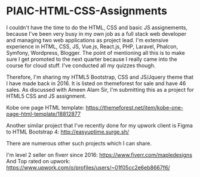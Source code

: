 # PIAIC-HTML-CSS-Assignments

I couldn't have the time to do the HTML, CSS and basic JS assignements, because I've been very busy in my own job as a full stack web developer and managing two web applications as project lead. I'm extensive experience in HTML, CSS, JS, Vue.js, React.js, PHP, Laravel, Phalcon, Symfony, Wordpress, Blogger. The point of mentioning all this is to make sure I get promoted to the next quarter because I really came into the course for cloud stuff. I've conducted all my quizzes though.

Therefore, I'm sharing my HTML5 Bootstrap, CSS and JS/Jquery theme that I have made back in 2016. It is listed on themeforest for sale and have 46 sales. As discussed with Ameen Alam Sir, I'm submitting this as a project for HTML5 CSS and JS assignment.

Kobe one page HTML template: https://themeforest.net/item/kobe-one-page-html-template/18812877

Another similar project that I've recently done for my upwork client is Figma to HTML Bootstrap 4: http://easyuptime.surge.sh/

There are numerous other such projects which I can share.

I'm level 2 seller on fiverr since 2016: https://www.fiverr.com/mapledesigns
And Top rated on upwork: https://www.upwork.com/o/profiles/users/~01f05cc2e6eb8667f6/


